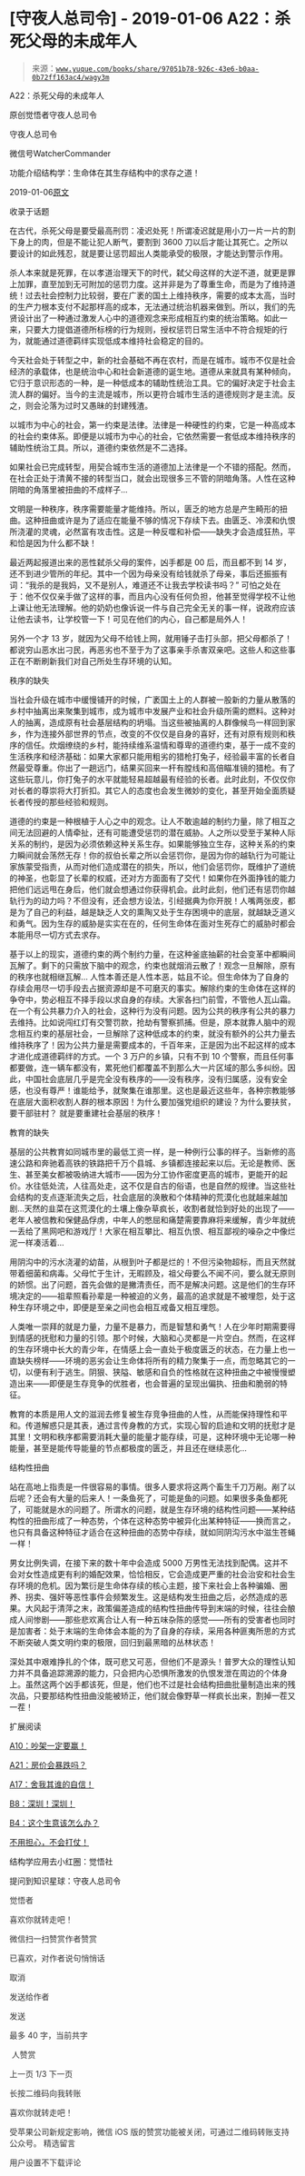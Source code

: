 # [守夜人总司令] - 2019-01-06 A22：杀死父母的未成年人

> 来源：[`www.yuque.com/books/share/97051b78-926c-43e6-b0aa-0b72ff163ac4/wagy3m`](https://www.yuque.com/books/share/97051b78-926c-43e6-b0aa-0b72ff163ac4/wagy3m)



A22：杀死父母的未成年人 

原创觉悟者守夜人总司令 

守夜人总司令 

微信号WatcherCommander 

功能介绍结构学：生命体在其生存结构中的求存之道！ 

2019-01-06[原文](https://mp.weixin.qq.com/s?__biz=MzAxNDk1NjI2Mw==&mid=2247484173&idx=1&sn=723b2adc7ab96267fcabd3cf2d8d8dd8&chksm=9b8a2085acfda993f54d4b8e8d72b1937630c0b3445f94b2c4d61d2fd7bcd6d9ca3e5c0cbdf3&scene=27#wechat_redirect&cpage=441) 

收录于话题 

在古代，杀死父母是要受最高刑罚：凌迟处死！所谓凌迟就是用小刀一片一片的割下身上的肉，但是不能让犯人断气，要割到 3600 刀以后才能让其死亡。之所以要设计的如此残忍，就是要让惩罚超出人类能承受的极限，才能达到警示作用。 

杀人本来就是死罪，在以孝道治理天下的时代，弑父母这样的大逆不道，就更是罪上加罪，直至加到无可附加的惩罚力度。这并非是为了尊重生命，而是为了维持道统！过去社会控制力比较弱，要在广袤的国土上维持秩序，需要的成本太高，当时的生产力根本支付不起那样高的成本，无法通过统治机器来做到。所以，我们的先贤设计出了一种通过激发人心中的道德观念来形成相互约束的统治策略。如此一来，只要大力提倡道德所标榜的行为规则，授权惩罚日常生活中不符合规矩的行为，就能通过道德羁绊实现低成本维持社会稳定的目的。 

今天社会处于转型之中，新的社会基础不再在农村，而是在城市。城市不仅是社会经济的承载体，也是统治中心和社会新道德的诞生地。道德从来就具有某种倾向，它归于意识形态的一种，是一种低成本的辅助性统治工具。它的偏好决定于社会主流人群的偏好。当今的主流是城市，所以更符合城市生活的道德规则才是主流。反之，则会沦落为过时又愚昧的封建残渣。 

以城市为中心的社会，第一约束是法律。法律是一种硬性的约束，它是一种高成本的社会约束体系。即便是以城市为中心的社会，它依然需要一套低成本维持秩序的辅助性统治工具。所以，道德约束依然是不二选择。 

如果社会已完成转型，用契合城市生活的道德加上法律是一个不错的搭配。然而，在社会正处于清黄不接的转型当口，就会出现很多三不管的阴暗角落。人性在这种阴暗的角落里被扭曲的不成样子… 

文明是一种秩序，秩序需要能量才能维持。所以，匮乏的地方总是产生畸形的扭曲。这种扭曲或许是为了适应在能量不够的情况下存续下去。由匮乏、冷漠和仇恨所浇灌的灵魂，必然富有攻击性。这是一种反噬和补偿——缺失才会造成狂热，平和恰是因为什么都不缺！ 

最近两起报道出来的恶性弑杀父母的案件，凶手都是 00 后，而且都不到 14 岁，还不到进少管所的年纪。其中一个因为母亲没有给钱就杀了母亲，事后还振振有词：“我杀的是我妈，又不是别人，难道还不让我去学校读书吗？” 可怕之处在于：他不仅仅亲手做了这样的事，而且内心没有任何负担，他甚至觉得学校不让他上课让他无法理解。他的奶奶也像诉说一件与自己完全无关的事一样，说政府应该让他去读书，让学校管一下！可见在他们的内心，自己都是局外人！ 

另外一个才 13 岁，就因为父母不给钱上网，就用锤子击打头部，把父母都杀了！都说穷山恶水出刁民，再恶劣也不至于为了这事亲手杀害双亲吧。这些人和这些事正在不断刷新我们对自己所处生存环境的认知。 

秩序的缺失 

当社会升级在城市中缓慢铺开的时候，广袤国土上的人群被一股新的力量从散落的乡村中抽离出来聚集到城市，成为城市中发展产业和社会升级所需的燃料。这种对人的抽离，造成原有社会基层结构的坍塌。当这些被抽离的人群像候鸟一样回到家乡，作为连接外部世界的节点，改变的不仅仅是自身的喜好，还有对原有规则和秩序的信任。炊烟缭绕的乡村，能持续维系温情和尊卑的道德约束，基于一成不变的生活秩序和经济基础：如果大家都只能用粗劣的猎枪打兔子，经验最丰富的长者自然最受尊重。你出了一趟远门，结果买回来一杆有膛线和高倍瞄准镜的猎枪。有了这些玩意儿，你打兔子的水平就能轻易超越最有经验的长者。此时此刻，不仅仅你对长者的尊崇将大打折扣。其它人的态度也会发生微妙的变化，甚至开始全面质疑长者传授的那些经验和规则。 

道德的约束是一种根植于人心之中的观念。让人不敢逾越的制约力量，除了相互之间无法回避的人情牵扯，还有可能遭受惩罚的潜在威胁。人之所以受至于某种人际关系的制约，是因为必须依赖这种关系生存。如果能够独立生存，这种关系的约束力瞬间就会荡然无存！你的叔伯长辈之所以会惩罚你，是因为你的越轨行为可能让家族蒙受指责，从而对他们造成潜在的损失，所以，他们会惩罚你，既维护了道统的神圣，也彰显了长辈的权威，还对方方面面有了交代！如果你在外面挣钱的能力把他们远远甩在身后，他们就会想通过你获得机会。此时此刻，他们还有惩罚你越轨行为的动力吗？不但没有，还会想方设法，引经据典为你开脱！人嘴两张皮，都是为了自己的利益，越是缺乏人文的熏陶又处于生存困境中的底层，就越缺乏道义和勇气。因为生存的威胁是实实在在的，任何生命体在面对生死存亡的威胁时都会本能用尽一切方式去求存。 

基于以上的现实，道德约束的两个制约力量，在这种釜底抽薪的社会变革中都瞬间瓦解了。剩下的只需放下脑中的观念，约束也就烟消云散了！观念一旦解除，原有的秩序也就相继瓦解… 人性本善还是人性本恶，姑且不论。但生命体为了自身的存续会用尽一切手段去占据资源却是不可磨灭的事实。解除约束的生命体在这样的争夺中，势必相互不择手段以求自身的存续。大家各扫门前雪，不管他人瓦山霜。在一个有公共暴力介入的社会，这种行为没有问题。因为公共的秩序有公共的暴力去维持。比如说闯红灯有交警罚款，抢劫有警察抓捕。但是，原本就靠人脑中的观念相互约束的基层社会，一旦解除了这种低成本的约束，就没有额外的公共力量去维持秩序了！因为公共力量是需要成本的，千百年来，正是因为出不起这样的成本才进化成道德羁绊的方式。一个 3 万户的乡镇，只有不到 10 个警察，而且任何事都要做，连一辆车都没有，累死他们都覆盖不到那么大一片区域的那么多纠纷。因此，中国社会底层几乎是完全没有秩序的——没有秩序，没有归属感，没有安全感，也没有尊严！谁能给予，就聚集在谁那里。这也是最近这些年，各种宗教能够在底层大面积收割人群的根本原因！为什么要加强党组织的建设？为什么要扶贫，要干部驻村？ 就是要重建社会基层的秩序！ 

教育的缺失 

基层的公共教育如同城市里的最低工资一样，是一种例行公事的样子。当新修的高速公路和奔驰着高铁的铁路把千万个县城、乡镇都连接起来以后。无论是教师、医生、甚至美女都被吸纳进大城市——因为分工协作密度更高的城市，更能开的起价。水往低处流，人往高处走，这不仅是自古的俗语，也是自然的规律。当这些社会结构的支点逐渐流失之后，社会底层的涣散和个体精神的荒漠化也就越来越加剧…天然的韭菜在这荒漠化的土壤上像杂草疯长，收割者就恰到好处的出现了——老年人被信教和保健品俘虏，中年人的憋屈和痛楚需要靠麻将来缓解，青少年就统一丢给了黑网吧和游戏厅！大家在相互攀比、相互仇恨、相互鄙视的噪杂之中像烂泥一样凑活着… 

用阴沟中的污水浇灌的幼苗，从根到叶子都是烂的！不但污染物超标，而且天然就带着细菌和病毒。父母忙于生计，无暇顾及，祖父母要么不闻不问，要么就无原则的娇惯。出了问题，首先会做的是撇清责任，而不是解决问题。这是他们的生存环境决定的——祖辈照看孙辈是一种被迫的义务，最高的追求就是不被埋怨，处于这种生存环境之中，即便是至亲之间也会相互戒备又相互埋怨。 

人类唯一崇拜的就是力量，力量不是暴力，而是智慧和勇气！人在少年时期需要得到情感的抚慰和力量的引领。那个时候，大脑和心灵都是一片空白。然而，在这样的生存环境中长大的青少年，在情感上会一直处于极度匮乏的状态，在力量上也一直缺失榜样——环境的恶劣会让生命体将所有的精力聚集于一点，而忽略其它的一切，以便有利于逃生。阴狠、狭隘、敏感和自负的性格就在这种扭曲之中被慢慢塑造出来——即便是生存竞争的优胜者，也会普遍的呈现出偏执、扭曲和脆弱的特征。 

教育的本质是用人文的滋润去修复被生存竞争扭曲的人性，从而能保持理性和平和。传道解惑只是其表，通过言传身教的方式，实现心智的启迪和文明的抚慰才是其里！文明和秩序都需要消耗大量的能量才能存续，可是，这种环境中无论哪一种能量，甚至是能传导能量的节点都极度的匮乏，并且还在继续恶化… 

结构性扭曲 

站在高地上指责是一件很容易的事情。很多人要求将这两个畜生千刀万剐。剐了以后呢？还会有大量的后来人！一条鱼死了，可能是鱼的问题。如果很多条鱼都死了，可能就是水的问题了。所谓水的问题，就是生存环境的结构性问题——某种结构性的扭曲形成了一种态势，个体在这种态势中被异化出某种特征——换而言之，也只有具备这种特征才适合在这种扭曲的态势中存续，就如同阴沟污水中滋生苍蝇一样！ 

男女比例失调，在接下来的数十年中会造成 5000 万男性无法找到配偶。这并不会对女性造成更有利的婚配效果，恰恰相反，它会造成更严重的社会治安和社会生存环境的危机。因为繁衍是生命体存续的核心主题，接下来社会上各种骗婚、圈养、拐卖、强奸等恶性事件会频繁发生。这是结构发生扭曲之后，必然造成的恶果。大风起于清萍之末，政策偏差造成的结构性扭曲传导到末端的时候，往往会酿成人间惨剧——那些悲欢离合让人有一种五味杂陈的感觉——所有的受害者也同时是加害者：处于末端的生命体会本能的为了自身的存续，采用各种匪夷所思的方式不断突破人类文明约束的极限，回归到最黑暗的丛林状态！ 

深处其中艰难挣扎的个体，既可悲又可恶，但他们不是源头！普罗大众的理性认知力并不具备追踪溯源的能力，只会把内心恐惧所激发的仇恨发泄在周边的个体身上。虽然这两个凶手都该死，但是，他们也不过是社会结构扭曲批量制造出来的残次品，只要那结构性扭曲没能被矫正，他们就会像野草一样疯长出来，割掉一茬又一茬！ 

扩展阅读 

[A10：吵架一定要赢！](http://mp.weixin.qq.com/s?__biz=MzAxNDk1NjI2Mw==&mid=2247484003&idx=1&sn=22ae8f8ff6c46632e7aca5291053d7fc&chksm=9b8a21ebacfda8fd92f8c5175bc8f2d4a47c338b6a09b1e42cae7660e9c0306c8fc72229761f&scene=21#wechat_redirect) 

[A21：房价会暴跌吗？](http://mp.weixin.qq.com/s?__biz=MzAxNDk1NjI2Mw==&mid=2247484150&idx=1&sn=2826c8330b2b5e60bc113968ee5259b7&chksm=9b8a217eacfda868f600cc1e7a573118d549d383145dda0a13fc2f560629047f8946f5af6bff&scene=21#wechat_redirect) 

[A17：舍我其谁的自信！](http://mp.weixin.qq.com/s?__biz=MzAxNDk1NjI2Mw==&mid=2247484132&idx=1&sn=1d4957eddc9bda2478a275b8c1f01e06&chksm=9b8a216cacfda87ab6c552c660aa134dc4d041512a1b3eb4eb8b9308b628f6e523488b1696f7&scene=21#wechat_redirect) 

[B8：深圳！深圳！](http://mp.weixin.qq.com/s?__biz=MzAxNDk1NjI2Mw==&mid=2247484117&idx=1&sn=431003649bcad81aa78c7a794b3e53b0&chksm=9b8a215dacfda84b49472f08f79bab7f7cb58d62d4da92ce350691de7b90595a3b3bf148f2c2&scene=21#wechat_redirect) 

[B4：这个生意该怎么办？](http://mp.weixin.qq.com/s?__biz=MzAxNDk1NjI2Mw==&mid=2247484087&idx=1&sn=a9e90f6393238877c489f63e0cac46f9&chksm=9b8a213facfda8298eb01445003a5d7a4a72a0512e32c02d8e413f109ad907fda5dbf0a11d93&scene=21#wechat_redirect) 

[不用担心，不会打仗！](https://mp.weixin.qq.com/s?__biz=MzIzMDYwOTM0Mg==&mid=2247483917&idx=1&sn=c8dc4b18793c06561d788dd5f559ff49&scene=21#wechat_redirect) 

结构学应用去小红圈：觉悟社 

提问到知识星球：守夜人总司令  

<ne-card data-card-name="image" data-card-type="inline" id="krv3S" data-event-boundary="card" style="color: rgb(51, 51, 51);">

觉悟者 

喜欢你就转走吧！ 

微信扫一扫赞赏作者赞赏 

已喜欢，对作者说句悄悄话 

取消 

发送给作者 

发送 

最多 40 字，当前共字 

 人赞赏 

上一页 1/3 下一页 

长按二维码向我转账 

喜欢你就转走吧！ 

受苹果公司新规定影响，微信 iOS 版的赞赏功能被关闭，可通过二维码转账支持公众号。 <ne-h3 id="2khx8" data-lake-id="2khx8"><ne-heading-ext><ne-heading-anchor></ne-heading-anchor><ne-heading-fold></ne-heading-fold></ne-heading-ext><ne-heading-content>精选留言</ne-heading-content></ne-h3> 

用户设置不下载评论</ne-card>